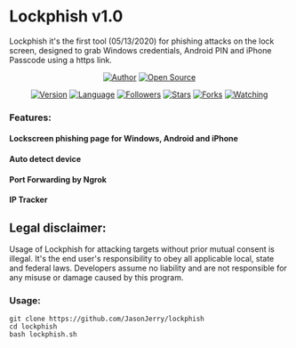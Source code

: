 # Lockphish v1.0

Lockphish it's the first tool (05/13/2020) for phishing attacks on the lock screen, designed to grab Windows credentials, Android PIN and iPhone Passcode using a https link.


<p align="center">
<a href="https://github.com/JasonJerry"><img title="Author" src="https://img.shields.io/badge/Author-Jason Jerry-red.svg?style=for-the-badge&logo=github"></a>
<a href="#"><img title="Open Source" src="https://img.shields.io/badge/Open%20Source-%E2%9D%A4-green?style=for-the-badge"></a>
</p>
<p align="center">
<a href="#"><img title="Version" src="https://img.shields.io/badge/Version-1.0-green.svg?style=flat-square"></a>
<a href="#"><img title="Language" src="https://badges.frapsoft.com/bash/v1/bash.png?v=103"></a>
<a href="https://github.com/JasonJerry/followers"><img title="Followers" src="https://img.shields.io/github/followers/JasonJerry?color=blue&style=flat-square"></a>
<a href="https://github.com/JasonJerry/lockphish/stargazers/"><img title="Stars" src="https://img.shields.io/github/stars/JasonJerry/lockphish?color=red&style=flat-square"></a>
<a href="https://github.com/JasonJerry/lockphish/network/members"><img title="Forks" src="https://img.shields.io/github/forks/JasonJerry/lockphish?color=red&style=flat-square"></a>
<a href="https://github.com/JasonJerry/lockphish/watchers"><img title="Watching" src="https://img.shields.io/github/watchers/JasonJerry/lockphish?label=Watchers&color=blue&style=flat-square"></a>
</p>

### Features:

#### Lockscreen phishing page for Windows, Android and iPhone
#### Auto detect device
#### Port Forwarding by Ngrok
#### IP Tracker

## Legal disclaimer:

Usage of Lockphish for attacking targets without prior mutual consent is illegal. It's the end user's responsibility to obey all applicable local, state and federal laws. Developers assume no liability and are not responsible for any misuse or damage caused by this program. 

### Usage:
```
git clone https://github.com/JasonJerry/lockphish
cd lockphish
bash lockphish.sh
```

